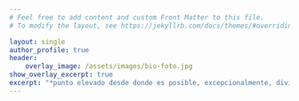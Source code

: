 ```yaml
---
# Feel free to add content and custom Front Matter to this file.
# To modify the layout, see https://jekyllrb.com/docs/themes/#overriding-theme-defaults

layout: single
author_profile: true
header:
    overlay_image: /assets/images/bio-foto.jpg
show_overlay_excerpt: true
excerpt: "*punto elevado desde donde es posible, excepcionalmente, divisar un paisaje extenso"
---
```


